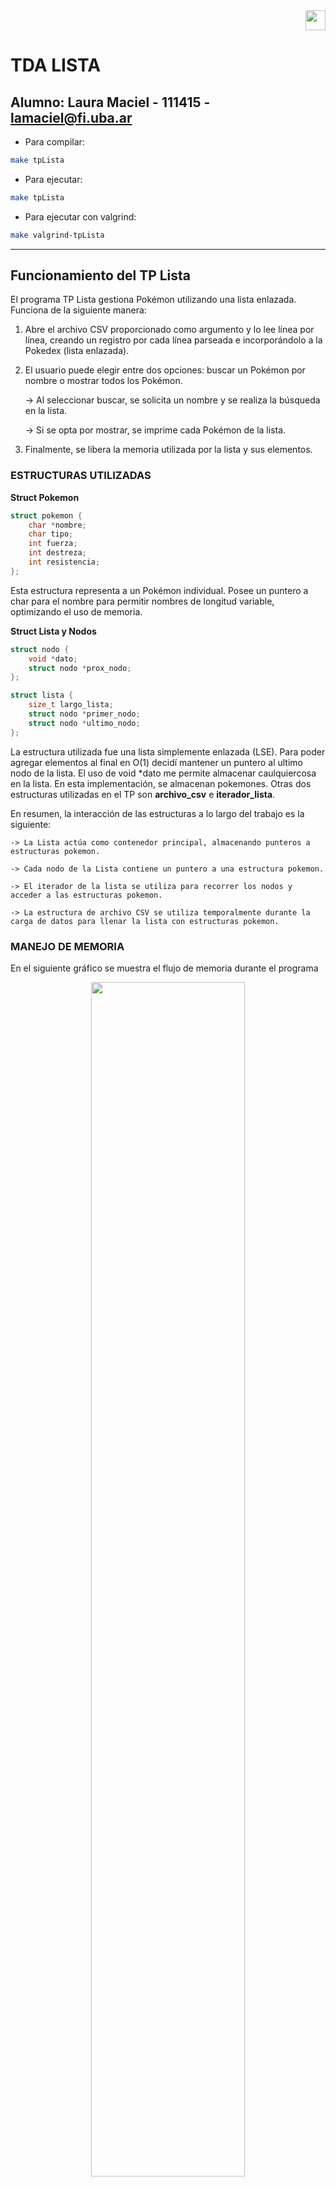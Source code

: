 <div align="right">
<img width="32px" src="img/algo2.svg">
</div>

# TDA LISTA

## Alumno: Laura Maciel - 111415 - lamaciel@fi.uba.ar

- Para compilar:

```bash
make tpLista
```

- Para ejecutar:

```bash
make tpLista
```

- Para ejecutar con valgrind:
```bash
make valgrind-tpLista
```

---

##  Funcionamiento del TP Lista

El programa TP Lista gestiona Pokémon utilizando una lista enlazada. Funciona de la siguiente manera:

1. Abre el archivo CSV proporcionado como argumento y lo lee línea por línea, creando un registro por cada línea parseada e incorporándolo a la Pokedex (lista enlazada).
2. El usuario puede elegir entre dos opciones: buscar un Pokémon por nombre o mostrar todos los Pokémon. 

    -> Al seleccionar buscar, se solicita un nombre y se realiza la búsqueda en la lista. 

    -> Si se opta por mostrar, se imprime cada Pokémon de la lista.

3. Finalmente, se libera la memoria utilizada por la lista y sus elementos.

### ESTRUCTURAS UTILIZADAS

**Struct Pokemon**
```c
struct pokemon {
    char *nombre;
    char tipo;
    int fuerza;
    int destreza;
    int resistencia;
};
```
Esta estructura representa a un Pokémon individual. Posee un puntero a char para el nombre para permitir nombres de longitud variable, optimizando el uso de memoria.

**Struct Lista y Nodos**
```c
struct nodo {
    void *dato;
    struct nodo *prox_nodo;
};

struct lista {
    size_t largo_lista;
    struct nodo *primer_nodo;
    struct nodo *ultimo_nodo;
};
```
La estructura utilizada fue una lista simplemente enlazada (LSE). Para poder agregar elementos al final en O(1) decidí mantener un puntero al ultimo nodo de la lista.
El uso de void *dato me permite almacenar caulquiercosa en la lista. En esta implementación, se almacenan pokemones.
Otras dos estructuras utilizadas en el TP son **archivo_csv** e **iterador_lista**.

En resumen, la interacción de las estructuras a lo largo del trabajo es la siguiente:

    -> La Lista actúa como contenedor principal, almacenando punteros a estructuras pokemon.

    -> Cada nodo de la Lista contiene un puntero a una estructura pokemon.

    -> El iterador de la lista se utiliza para recorrer los nodos y acceder a las estructuras pokemon.

    -> La estructura de archivo CSV se utiliza temporalmente durante la carga de datos para llenar la lista con estructuras pokemon.


### MANEJO DE MEMORIA

En el siguiente gráfico se muestra el flujo de memoria durante el programa
<div align="center">
<img width="70%" src="img/flujoTpLista.jpg">
</div>

---

## Respuestas a las preguntas teóricas

### TDA Lista
<div align="center">
<img width="70%" src="img/lista.jpg">
</div>
Una lista es una estructura de datos que organiza elementos en una secuencia ordenada, permitiendo el acceso a cualquier posición dentro de ella.
Su conjunto mínimo de operaciones incluye:

    -> Insertar: Añadir un elemento en una posición específica.

    -> Eliminar: Eliminar un elemento de una posición específica.

    -> Acceder: Obtener un elemento por su posición.

    -> Recorrer: Navegar secuencialmente por todos los elementos

Tiene algunas variantes de implementación, entre ellas:

    -> Lista enlazada: Los elementos se almacenan en nodos independientes, donde cada nodo contiene un valor. Dependiendo del número de referencias que mantiene cada nodo, se      clasifican en:

        -> Lista simplemente enlazada (LSE): Cada nodo tiene una única referencia al siguiente nodo en la secuencia.

        -> Lista doblemente enlazada (LDE): Cada nodo tiene dos referencias. Una al nodo siguiente y otra al nodo anterior, permitiendo recorrer la lista en ambas direcciones.

    -> Lista basada en Vector Dinámico: Los elementos se almacenan en un bloque continuo de memoria.

### TDA Pila
<div align="center">
<img width="70%" src="img/pila.jpg">
</div>

Una pila ('stack') es una colección ordenada de elementos en la que las operaciones de inserción y eliminación solo se realizan en un extremo (tope). Sigue el principio LIFO (Last In, First Out): el último elemento que se apila es el primero en desapilarse. Su conjunto mínimo de operaciones incluye:

    -> Apilar ('Push'): Inserta un elemento en el tope de la pila.

    -> Desapilar ('Pop'): Elimina y devuelve el elemento en el tope.

    -> Ver tope: Devuelve el elemento en el tope sin eliminarlo.

### TDA Cola
<div align="center">
<img width="70%" src="img/cola.jpg">
</div>

Una cola ('queue') es una estructura ordenada de datos donde las operaciones de inserción y eliminación se realizan en extremos opuestos. El inicio (frente) es donde se eliminan los elementos, y el final (rear) es donde se insertan. Sigue el principio FIFO (First In, First Out): el primer elemento en entrar es el primero en salir. Su conjunto mínimo de operaciones incluye:

    -> Encolar ('Enqueue'): Inserta un elemento en el final de la cola.

    -> Desencolar ('Dequeue'): Elimina y devuelve el elemento del frente de la cola.

    -> Ver frente ('Front'): Devuelve el elemento en el frente sin eliminarlo.

### Explicacion de complejidades entre implementaciones de lista:

En la siguiente tabla se muestra una comparación de las complejidades para las operaciones de inserción, obtención y eliminación en diferentes implementaciones de listas:
<div align="center">
<img width="70%" src="img/tablaO().jpg">
</div>

1. **Operaciones al Inicio**

    -> Insertar

    En ambas listas enlazadas (LSE y LDE), la operación se puede realizar en tiempo constante O(1) ya que solo se necesita actualizar el puntero que señala al primer elemento. En la LDE, además, se actualiza el puntero anterior al antiguo primer elemento en tiempo constante. En un vector dinámico, esta operación requiere un tiempo O(n) debido al desplazamiento de todos los elementos una posición hacia la derecha para hacer espacio para el nuevo elemento.

    -> Obtener

    Para acceder al primer elemento, todas las estructuras poseen una complejidad de O(1). Esto es porque el primer elemento está directamente accesible en todas ellas.

    -> Eliminar

    En las listas enlazadas es O(1), ya que solo se necesita actualizar el puntero que apunta al primer elemento. En ambas, se actualiza el puntero anterior al nuevo primero en tiempo constante. En un vector dinámico, eliminar el primer elemento requiere desplazar todos los elementos hacia atrás, resultando en una complejidad de O(n).

2. **Operaciones en el Medio**

    -> Insertar

    Para insertar un elemento en el medio de las listas enlazadas se debe recorrer hasta la posición deseada, resultando en una complejidad de O(n). En el caso de la lista doblemente enlazada, puede ser un poco más eficiente si se inserta cerca del final, pero generalizado sigue siendo O(n). Para un vector dinámico, la complejidad es también O(n) debido a desplazar elementos y posiblemente redimensionar el vector.

    -> Obtener

    Obtener un elemento en una posición intermedia implica recorrer la lista, por lo tanto va O(n) para las listas enlazadas. 
    En el vector dinámico, el acceso a cualquier índice es O(1).

    -> Eliminar

    Eliminar un elemento en el medio de las listas enlazadas requiere recorrer hasta la posición de eliminación, resultando en O(n) en ambas. 
    En el vector dinámico, la complejidad también es O(n) debido al desplazamiento de elementos que se necesita después de la eliminación.


3. **Operaciones al Final**

    -> Insertar 

    La inserción al final de una LSE puede ser O(n) si se necesita recorrer toda la lista para llegar al último elemento, pero en caso de mantener un puntero al último elemento, se puede realizar en O(1). Por otro lado, en la LDE, se puede insertar directamente al final en O(1), ya que se tiene acceso al último elemento. En un vector dinámico, la inserción puede llegar a ser O(n) en situaciones donde el vector necesita redimensionarse.

    -> Obtener 

    Obtener el último elemento en una LSE puede ser O(n) o O(1), dependiendo de si se mantiene un puntero al final. La lista doblemente enlazada, al igual que el vector dinámico, permite el acceso directo al último elemento en O(1), lo que lo hace eficiente.

    -> Eliminar

    En la LSE, el tiempo depende de si se tiene o no la referencia al final de la lista. En caso de tenerlo, el tiempo de ejecución es constante, al igual que la LDE. 
    En un vector dinámico, la operación también es O(1): solamente se actualiza el tamaño del vector.

### Explicación de la complejidad de mi implementación en pila.c y cola.c

**OPERACIONES DE PILA (pila.c)**

    -> pila_crear(): O(1), asigna memoria para la estructura de la pila y crea una lista vacía.

    -> pila_destruir(Pila *pila): O(n), recorre todos los elementos de la lista interna para liberarlos.

    -> pila_destruir_todo(Pila *pila, void (*f)(void *)): O(n), recorre la lista interna mientras aplica una función a cada elemento.

    -> pila_cantidad(Pila *pila): O(1), retorna el valor almacenado en la lista interna.

    -> pila_tope(Pila *pila): O(1), accede al último elemento de la lista, es una operación constante ya que tengo almacenado un puntero al nodo final de la lista interna.

    -> pila_apilar(Pila *pila, void *cosa): O(1), agrega un elemento al final de la lista, es una operación constante ya que la lista guarda un puntero a su final.

    -> pila_desapilar(Pila *pila): O(1), elimina el último elemento de la lista (utilizando la direccion del ultimo nodo de la lista).

    -> pila_esta_vacía(Pila *pila): O(1) verifica si la cantidad de elementos es cero. 



**OPERACIONES DE COLA (cola.c)**

    -> cola_crear(): O(1), asigna memoria para la estructura de la cola y crea una lista vacía.

    -> cola_destruir(Cola *cola): O(n), recorre todos los elementos de la lista interna para liberarlos.

    -> cola_destruir_todo(Cola *cola, void (*f)(void *)): O(n), recorre la lista interna y va aplicando una función a cada elemento.

    -> cola_cantidad(Cola *cola): O(1), retorna el valor almacenado en la lista interna.

    -> cola_frente(Cola *cola): O(1) accede al primer elemento de la lista, como guardamos la direccion en un puntero, es constante.

    -> cola_encolar(Cola *cola, void *cosa): O(1), agrega un elemento al final de la lista, teniendo un puntero al ultimo elemento de la lista interna, es constante.

    -> cola_desencolar(Cola *cola): O(1) elimina el primer elemento de la lista, operación constante gracias a la implementación de la lista.

    -> cola_esta_vacía(Cola *cola): O(1) verifica si la cantidad de elementos es cero.



    -> cola_desencolar(Cola *cola): O(1) elimina el primer elemento de la lista, operación constante gracias a la implementación de la lista.

    -> cola_esta_vacía(Cola *cola): O(1) verifica si la cantidad de elementos es cero.

